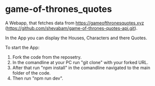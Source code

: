 # game-of-thrones_quotes

A Webapp, that fetches data from https://gameofthronesquotes.xyz (https://github.com/shevabam/game-of-thrones-quotes-api.git).

In the App you can display the Houses, Characters and there Quotes.

To start the App:
1. Fork the code from the reposetry.
2. In the comandline at your PC run "git clone" with your forked URL.
3. After that run "npm install" in the comandline navigated to the main folder of the code.
4. Then run "npm run dev".
